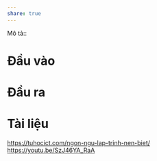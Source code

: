 ```yaml
---  
share: true  
---  
```

Mô tả::  
# Đầu vào  
# Đầu ra  
# Tài liệu  
https://tuhocict.com/ngon-ngu-lap-trinh-nen-biet/  
https://youtu.be/SzJ46YA_RaA